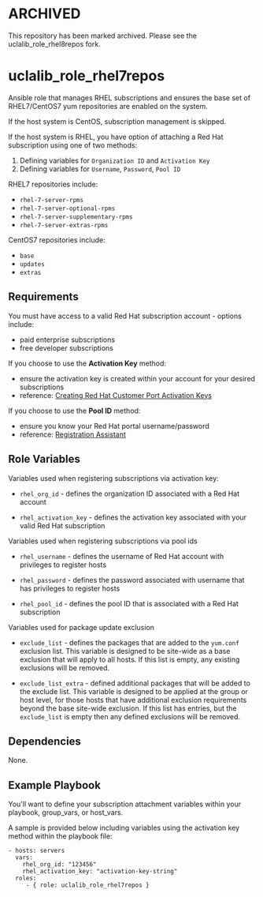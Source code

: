 # ARCHIVED

This repository has been marked archived. Please see the
uclalib_role_rhel8repos fork.

uclalib_role_rhel7repos
=========

Ansible role that manages RHEL subscriptions and ensures the base set of RHEL7/CentOS7 yum repositories are enabled on the system.

If the host system is CentOS, subscription management is skipped.

If the host system is RHEL, you have option of attaching a Red Hat subscription using one of two methods:

1. Defining variables for `Organization ID` and `Activation Key`
2. Defining variables for `Username`, `Password`, `Pool ID`

RHEL7 repositories include:

* `rhel-7-server-rpms`
* `rhel-7-server-optional-rpms`
* `rhel-7-server-supplementary-rpms`
* `rhel-7-server-extras-rpms`

CentOS7 repositories include:
* `base`
* `updates`
* `extras`

Requirements
------------

You must have access to a valid Red Hat subscription account - options include:

* paid enterprise subscriptions
* free developer subscriptions

If you choose to use the **Activation Key** method:
* ensure the activation key is created within your account for your desired subscriptions
* reference: [Creating Red Hat Customer Port Activation Keys](https://red.ht/1TIdD2a)

If you choose to use the **Pool ID** method:
* ensure you know your Red Hat portal username/password
* reference: [Registration Assistant](https://red.ht/2wMB4ma)

Role Variables
--------------

Variables used when registering subscriptions via activation key:
* `rhel_org_id` - defines the organization ID associated with a Red Hat account

* `rhel_activation_key` - defines the activation key associated with your valid Red Hat subscription

Variables used when registering subscriptions via pool ids
* `rhel_username` - defines the username of Red Hat account with privileges to register hosts

* `rhel_password` - defines the password associated with username that has privileges to register hosts

* `rhel_pool_id` - defines the pool ID that is associated with a Red Hat subscription

Variables used for package update exclusion 
* `exclude_list` - defines the packages that are added to the `yum.conf` exclusion list. This variable is designed to be site-wide as a base exclusion that will apply to all hosts. If this list is empty, any existing exclusions will be removed.

* `exclude_list_extra` - defined additional packages that will be added to the exclude list. This variable is designed to be applied at the group or host level, for those hosts that have additional exclusion requirements beyond the base site-wide exclusion. If this list has entries, but the `exclude_list` is empty then any defined exclusions will be removed.

Dependencies
------------

None.

Example Playbook
----------------

You'll want to define your subscription attachment variables within your playbook, group_vars, or host_vars.

A sample is provided below including variables using the activation key method within the playbook file:

    - hosts: servers
      vars:
        rhel_org_id: "123456"
        rhel_activation_key: "activation-key-string"
      roles:
         - { role: uclalib_role_rhel7repos }
